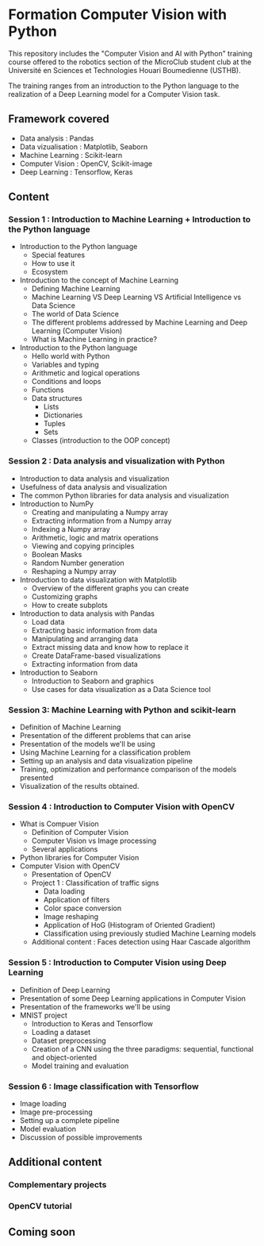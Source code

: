 # Formation Computer Vision with Python
This repository includes the "Computer Vision and AI with Python" training course offered to the robotics section of the MicroClub student club at the Université en Sciences et Technologies Houari Boumedienne (USTHB). 

The training ranges from an introduction to the Python language to the realization of a Deep Learning model for a Computer Vision task. 
## Framework covered
- Data analysis : Pandas
- Data vizualisation : Matplotlib, Seaborn
- Machine Learning : Scikit-learn
- Computer Vision : OpenCV, Scikit-image
- Deep Learning : Tensorflow, Keras
## Content
### Session 1 : Introduction to Machine Learning + Introduction to the Python language
- Introduction to the Python language
    - Special features
    - How to use it
    - Ecosystem
- Introduction to the concept of Machine Learning
    - Defining Machine Learning
    - Machine Learning VS Deep Learning VS Artificial Intelligence vs Data Science
    - The world of Data Science
    - The different problems addressed by Machine Learning and Deep Learning (Computer Vision)
    - What is Machine Learning in practice?
- Introduction to the Python language
    - Hello world with Python
    - Variables and typing
    - Arithmetic and logical operations
    - Conditions and loops
    - Functions
    - Data structures
        - Lists
        - Dictionaries
        - Tuples
        - Sets
    - Classes (introduction to the OOP concept)
### Session 2 : Data analysis and visualization with Python
- Introduction to data analysis and visualization
- Usefulness of data analysis and visualization
- The common Python libraries for data analysis and visualization
- Introduction to NumPy 
    - Creating and manipulating a Numpy array
    - Extracting information from a Numpy array
    - Indexing a Numpy array
    - Arithmetic, logic and matrix operations
    - Viewing and copying principles
    - Boolean Masks
    - Random Number generation
    - Reshaping a Numpy array
- Introduction to data visualization with Matplotlib
    - Overview of the different graphs you can create
    - Customizing graphs
    - How to create subplots
- Introduction to data analysis with Pandas
    - Load data
    - Extracting basic information from data
    - Manipulating and arranging data
    - Extract missing data and know how to replace it
    - Create DataFrame-based visualizations
    - Extracting information from data
- Introduction to Seaborn
    - Introduction to Seaborn and graphics
    - Use cases for data visualization as a Data Science tool
### Session 3: Machine Learning with Python and scikit-learn
- Definition of Machine Learning
- Presentation of the different problems that can arise
- Presentation of the models we'll be using
- Using Machine Learning for a classification problem
- Setting up an analysis and data visualization pipeline
- Training, optimization and performance comparison of the models presented
- Visualization of the results obtained.

### Session 4 : Introduction to Computer Vision with OpenCV
- What is Compuer Vision 
    - Definition of Computer Vision
    - Computer Vision vs Image processing
    - Several applications
- Python libraries for Computer Vision
- Computer Vision with OpenCV
    - Presentation of OpenCV
    - Project 1 : Classification of traffic signs
        - Data loading
        - Application of filters
        - Color space conversion
        - Image reshaping
        - Application of HoG (Histogram of Oriented Gradient)
        - Classification using previously studied Machine Learning models
    - Additional content : Faces detection using Haar Cascade algorithm 
### Session 5 : Introduction to Computer Vision using Deep Learning
- Definition of Deep Learning
- Presentation of some Deep Learning applications in Computer Vision
- Presentation of the frameworks we'll be using
- MNIST project
    - Introduction to Keras and Tensorflow
    - Loading a dataset
    - Dataset preprocessing
    - Creation of a CNN using the three paradigms: sequential, functional and object-oriented
    - Model training and evaluation
### Session 6 : Image classification with Tensorflow 
- Image loading 
- Image pre-processing
- Setting up a complete pipeline
- Model evaluation
- Discussion of possible improvements
## Additional content
### Complementary projects
### OpenCV tutorial
## Coming soon